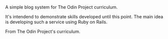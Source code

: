 A simple blog system for The Odin Project curriculum.

It's intendend to demonstrate skills developed until this point. The main idea is developing such a service using Ruby on Rails.

From The Odin Project's curriculum.